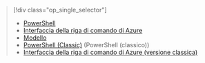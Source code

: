 > [!div class="op_single_selector"]
> * [PowerShell](../articles/virtual-network/virtual-network-deploy-multinic-arm-ps.md)
> * [Interfaccia della riga di comando di Azure](../articles/virtual-network/virtual-network-deploy-multinic-arm-cli.md)
> * [Modello](../articles/virtual-network/virtual-network-deploy-multinic-arm-template.md)
> * [PowerShell (Classic)](../articles/virtual-network/virtual-network-deploy-multinic-classic-ps.md) (PowerShell (classico))
> * [Interfaccia della riga di comando di Azure (versione classica)](../articles/virtual-network/virtual-network-deploy-multinic-classic-cli.md)
